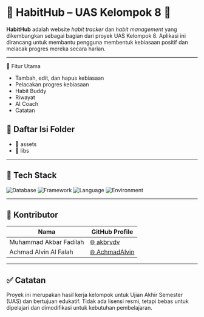 # 🌟 HabitHub – UAS Kelompok 8 🌟

**HabitHub** adalah website *habit tracker* dan *habit management* yang dikembangkan sebagai bagian dari proyek UAS Kelompok 8. Aplikasi ini dirancang untuk membantu pengguna membentuk kebiasaan positif dan melacak progres mereka secara harian.

---

🚀 Fitur Utama
  - Tambah, edit, dan hapus kebiasaan
  - Pelacakan progres kebiasaan
  - Habit Buddy
  - Riwayat
  - AI Coach
  - Catatan

## 📂 Daftar Isi Folder
  - 📘 assets
  - 📙 libs

---

## 🧰 Tech Stack
![Database](https://img.shields.io/badge/database-MySQL-green)
![Framework](https://img.shields.io/badge/framework-Yii2-blue)
![Language](https://img.shields.io/badge/language-PHP-blue)
![Environment](https://img.shields.io/badge/environment-XAMPP-orange)

---
## 👥 Kontributor

| Nama                      | GitHub Profile                                  |
|---------------------------|--------------------------------------------------|
| Muhammad Akbar Fadilah    | [🌐 akbrvdv](https://github.com/akbrvdv)         |
| Achmad Alvin Al Falah     | [🌐 AchmadAlvin](https://github.com/AchmadAlvin) |

---

## ✅ Catatan
Proyek ini merupakan hasil kerja kelompok untuk Ujian Akhir Semester (UAS) dan bertujuan edukatif. Tidak ada lisensi resmi, tetapi bebas untuk dipelajari dan dimodifikasi untuk kebutuhan pembelajaran.
